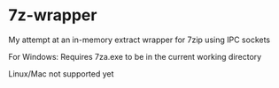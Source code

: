 # 7z-wrapper
My attempt at an in-memory extract wrapper for 7zip using IPC sockets

For Windows: Requires 7za.exe to be in the current working directory

Linux/Mac not supported yet